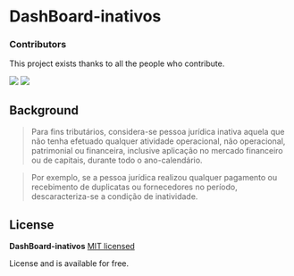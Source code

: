 DashBoard-inativos 
======================

### Contributors
This project exists thanks to all the people who contribute. 

<a alt="Linkedin" href="https://www.linkedin.com/in/kaiogama/"><img src="https://img.shields.io/badge/Linkedin-Kaio%20B.%20Gama-blue?logo=linkedin"/></a>
<a alt="Github" href="https://github.com/kaiogama18"><img src="https://img.shields.io/badge/Github-Kaio%20B.%20Gama-lightgrey?logo=github"/></a>




## Background

> Para fins tributários, considera-se pessoa jurídica inativa aquela que não tenha efetuado qualquer atividade operacional, não operacional, patrimonial ou financeira, inclusive aplicação no mercado financeiro ou de capitais, durante todo o ano-calendário.

> Por exemplo, se a pessoa jurídica realizou qualquer pagamento ou recebimento de duplicatas ou fornecedores no período, descaracteriza-se a condição de inatividade.

## License

**DashBoard-inativos** [MIT licensed](./LICENSE)

License and is available for free.
